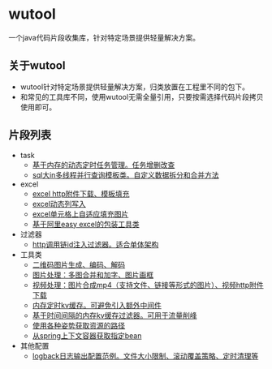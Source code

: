 # wutool
一个java代码片段收集库，针对特定场景提供轻量解决方案。

## 关于wutool
+ wutool针对特定场景提供轻量解决方案，归类放置在工程里不同的包下。
+ 和常见的工具库不同，使用wutool无需全量引用，只要按需选择代码片段拷贝使用即可。

## 片段列表
- task
    - [基于内存的动态定时任务管理。任务增删改查](https://github.com/handsomestWei/wutool/tree/main/src/main/java/com/wjy/wutool/task/dynamic/DynamicTaskManager.java)
    - [sql大in多线程并行查询模板类。自定义数据拆分和合并方法](https://github.com/handsomestWei/wutool/tree/main/src/main/java/com/wjy/wutool/task/PartitionSelectJob.java)
- excel
    - [excel http附件下载、模板填充](https://github.com/handsomestWei/wutool/tree/main/src/main/java/com/wjy/wutool/excel/util/RspAttachmentHelper/.java)
    - [excel动态列写入](https://github.com/handsomestWei/wutool/tree/main/src/main/java/com/wjy/wutool/excel/util/DynamicHeadHelper/.java)
    - [excel单元格上自适应填充图片](https://github.com/handsomestWei/wutool/tree/main/src/main/java/com/wjy/wutool/excel/ImageAutoFillMergeCelHandler.java)
    - [基于阿里easy excel的包装工具类](https://github.com/handsomestWei/wutool/tree/main/src/main/java/com/wjy/wutool/excel/util/EasyExcelUtil.java)
- 过滤器
    - [http调用链id注入过滤器。适合单体架构](https://github.com/handsomestWei/wutool/tree/main/src/main/java/com/wjy/wutool/filter/HttpTraceIdFilter.java)
- 工具类
    - [二维码图片生成、编码、解码](https://github.com/handsomestWei/wutool/tree/main/src/main/java/com/wjy/wutool/util/QrCodeUtil.java)
    - [图片处理：多图合并和加字、图片画框](https://github.com/handsomestWei/wutool/tree/main/src/main/java/com/wjy/wutool/util/PicUtil.java)
    - [视频处理：图片合成mp4（支持文件、链接等形式的图片）、视频http附件下载](https://github.com/handsomestWei/wutool/tree/main/src/main/java/com/wjy/wutool/util/MediaUtil.java)
    - [内存定时kv缓存。可避免引入额外中间件](https://github.com/handsomestWei/wutool/tree/main/src/main/java/com/wjy/wutool/util/MemoryTimedKvCacheUtil.java)
    - [基于时间间隔的内存kv缓存过滤器。可用于流量削峰](https://github.com/handsomestWei/wutool/tree/main/src/main/java/com/wjy/wutool/util/MemoryKvCacheDurationFilter.java)
    - [使用各种姿势获取资源的路径](https://github.com/handsomestWei/wutool/tree/main/src/main/java/com/wjy/wutool/util/ResourcePathUtil.java)
    - [从spring上下文容器获取指定bean](https://github.com/handsomestWei/wutool/tree/main/src/main/java/com/wjy/wutool/util/SpringBeanUtil.java)
- 其他配置
    - [logback日志输出配置范例。文件大小限制、滚动覆盖策略、定时清理等](https://github.com/handsomestWei/wutool/tree/main/src/main/resources/logback.xml)